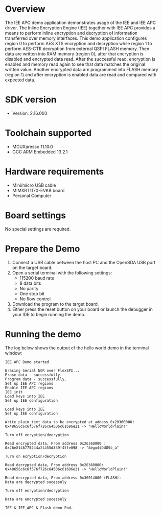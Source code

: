Overview
========
The IEE APC demo application demonstrates usage of the IEE and IEE APC driver. The Inline Encryption Engine (IEE) together with IEE APC provides a means to perform inline encryption and decryption of information transferred over memory interfaces. This demo application configures region 0 to perform AES XTS encryption and decryption while region 1 to perform AES-CTR decryption from external QSPI FLASH memory. Then data are written into RAM memory (region 0), after that encryption is disabled and encrypted data read. After the successful read, encryption is enabled and memory read again to see that data matches the original written value. Another encrypted data are programmed into FLASH memory (region 1) and after encryption is enabled data are read and compared with expected data. 

SDK version
===========
- Version: 2.16.000

Toolchain supported
===================
- MCUXpresso  11.10.0
- GCC ARM Embedded  13.2.1

Hardware requirements
=====================
- Mini/micro USB cable
- MIMXRT1170-EVKB board
- Personal Computer

Board settings
==============
No special settings are required.

Prepare the Demo
================
1.  Connect a USB cable between the host PC and the OpenSDA USB port on the target board. 
2.  Open a serial terminal with the following settings:
    - 115200 baud rate
    - 8 data bits
    - No parity
    - One stop bit
    - No flow control
3.  Download the program to the target board.
4.  Either press the reset button on your board or launch the debugger in your IDE to begin running the demo.

Running the demo
================
The log below shows the output of the hello world demo in the terminal window:
~~~~~~~~~~~~~~~~~~~~~~~~~~~~~~~~~~~
IEE APC Demo started

Erasing Serial NOR over FlexSPI...
Erase data - successfully.
Program data - successfully.
Set up IEE APC regions
Enable IEE APC regions
IEE init
Load keys into IEE
Set up IEE configuration

Load keys into IEE
Set up IEE configuration

Write plain text data to be encrypted at addess 0x20360000:
0x48656c6c6f576f726c64506c61696e21 -> "HelloWorldPlain!"

Turn off ecryption/decryption

Read encrypted data, From address 0x20360000 :
0x26e8146775244a24455d339f45fe098 -> "&ègu$¢DUÓ9ô_à"

Turn on ecryption/decryption

Read decrypted data, From address 0x20360000:
0x48656c6c6f576f726c64506c61696e21 -> "HelloWorldPlain!"

Read decrypted data, From address 0x30014000 (FLASH):
Data are decrypted sucessuly

Turn off ecryption/decryption

Data are encrypted sucessuly

IEE & IEE_APC & Flash demo End.
~~~~~~~~~~~~~~~~~~~~~~~~~~~~~~~~~~~
